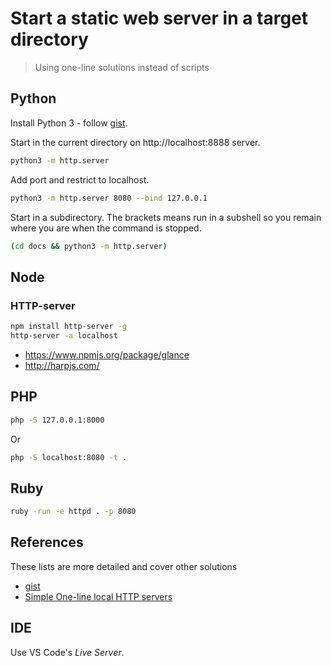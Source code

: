 # Start a static web server in a target directory
> Using one-line solutions instead of scripts


## Python

Install Python 3 - follow [gist](https://gist.github.com/MichaelCurrin/57caae30bd7b0991098e9804a9494c23).

Start in the current directory on http://localhost:8888 server.

```sh
python3 -m http.server
```

Add port and restrict to localhost.

```sh
python3 -m http.server 8080 --bind 127.0.0.1
```
   
Start in a subdirectory. The brackets means run in a subshell so you remain where you are when the command is stopped.

```sh
(cd docs && python3 -m http.server)
```

## Node

### HTTP-server

```sh
npm install http-server -g
http-server -a localhost
```

- https://www.npmjs.org/package/glance
- http://harpjs.com/


## PHP

```sh
php -S 127.0.0.1:8000
```

Or

```sh
php -S localhost:8080 -t .
```

## Ruby

```sh
ruby -run -e httpd . -p 8080
```

## References

These lists are more detailed and cover other solutions

- [gist](https://gist.github.com/willurd/5720255)
- [Simple One-line local HTTP servers](https://medium.com/sweetmeat/simple-one-line-local-http-servers-8adb57d93ec3)


## IDE

Use VS Code's _Live Server_.
